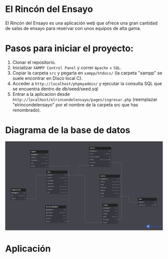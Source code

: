 # El Rincón del Ensayo
El Rincón del Ensayo es una aplicación web que ofrece una gran cantidad de salas de ensayo para reservar con unos equipos de alta gama.

# Pasos para iniciar el proyecto:
1. Clonar el repositorio.
2. Inicializar ```XAMPP Control Panel``` y correr ```Apache``` + ```SQL```. 
3. Copiar la carpeta ```src``` y pegarla en ```xampp/htdocs/``` (la carpeta "xampp" se suele encontrar en Disco local C).
4. Acceder a ```http://localhost/phpmyadmin/``` y ejecutar la consulta SQL que se encuentra dentro de db/seed/seed.sql
5. Entrar a la aplicacion desde ```http://localhost/elrincondelensayo/pages/ingresar.php``` (reemplazar "elrincondelensayo" por el nombre de la carpeta src que has renombrado).

# Diagrama de la base de datos
![Diagrama DB](/DB-FLOWCHART.png)

# Aplicación

